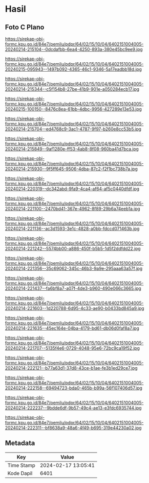 # Hasil

## Foto C Plano

https://sirekap-obj-formc.kpu.go.id/84e7/pemilu/pdpr/64/02/15/10/04/6402151004005-20240214-215104--0dcdafbb-6ea4-4250-893a-380e45bc9ee9.jpg

https://sirekap-obj-formc.kpu.go.id/84e7/pemilu/pdpr/64/02/15/10/04/6402151004005-20240215-095943--1497b092-4365-46c1-9346-5a17eadbb18d.jpg

https://sirekap-obj-formc.kpu.go.id/84e7/pemilu/pdpr/64/02/15/10/04/6402151004005-20240214-215344--c5f154b8-27be-41b9-901e-a050284ecb17.jpg

https://sirekap-obj-formc.kpu.go.id/84e7/pemilu/pdpr/64/02/15/10/04/6402151004005-20240215-100150--8476c8ea-61bb-4dbc-9956-427289e13e53.jpg

https://sirekap-obj-formc.kpu.go.id/84e7/pemilu/pdpr/64/02/15/10/04/6402151004005-20240214-215704--ed4768c9-3ac1-4787-9f97-b260e8cc53b5.jpg

https://sirekap-obj-formc.kpu.go.id/84e7/pemilu/pdpr/64/02/15/10/04/6402151004005-20240214-215849--9af1280e-ff53-4ab8-8f08-960ba41d7bca.jpg

https://sirekap-obj-formc.kpu.go.id/84e7/pemilu/pdpr/64/02/15/10/04/6402151004005-20240214-215930--9f5ff645-9506-4dba-87c2-f2f1bc738b7a.jpg

https://sirekap-obj-formc.kpu.go.id/84e7/pemilu/pdpr/64/02/15/10/04/6402151004005-20240214-220319--dc342abd-9fa9-4ca4-af64-af5c0440dfdf.jpg

https://sirekap-obj-formc.kpu.go.id/84e7/pemilu/pdpr/64/02/15/10/04/6402151004005-20240214-221100--2470bd41-367e-4962-8f89-29b6a74eeb1a.jpg

https://sirekap-obj-formc.kpu.go.id/84e7/pemilu/pdpr/64/02/15/10/04/6402151004005-20240214-221136--ac3d1593-3e1c-4828-a0bb-fdccd071463b.jpg

https://sirekap-obj-formc.kpu.go.id/84e7/pemilu/pdpr/64/02/15/10/04/6402151004005-20240214-221242--5574bb00-a886-450f-b5b5-1d5f2ddfdd22.jpg

https://sirekap-obj-formc.kpu.go.id/84e7/pemilu/pdpr/64/02/15/10/04/6402151004005-20240214-221356--35c69062-345c-46b3-9a9e-295aaa63a57f.jpg

https://sirekap-obj-formc.kpu.go.id/84e7/pemilu/pdpr/64/02/15/10/04/6402151004005-20240214-221437--fa6bf8a7-a07f-4de3-b960-490e066c3665.jpg

https://sirekap-obj-formc.kpu.go.id/84e7/pemilu/pdpr/64/02/15/10/04/6402151004005-20240214-221603--1d220788-6d95-4c33-ae90-b0433bd845a9.jpg

https://sirekap-obj-formc.kpu.go.id/84e7/pemilu/pdpr/64/02/15/10/04/6402151004005-20240214-221635--45ec164e-04ba-4179-bd61-db06d0faf8a7.jpg

https://sirekap-obj-formc.kpu.go.id/84e7/pemilu/pdpr/64/02/15/10/04/6402151004005-20240214-221707--5135f4e6-0729-4048-95e6-72bc9ca19f52.jpg

https://sirekap-obj-formc.kpu.go.id/84e7/pemilu/pdpr/64/02/15/10/04/6402151004005-20240214-222121--b77a63d1-37d8-43ce-b1ae-fe3b1ed29ce7.jpg

https://sirekap-obj-formc.kpu.go.id/84e7/pemilu/pdpr/64/02/15/10/04/6402151004005-20240214-222158--69494723-bda0-465b-b99a-56f107406d57.jpg

https://sirekap-obj-formc.kpu.go.id/84e7/pemilu/pdpr/64/02/15/10/04/6402151004005-20240214-222237--9bdde6df-9b57-49c4-ae13-e3fdc6935744.jpg

https://sirekap-obj-formc.kpu.go.id/84e7/pemilu/pdpr/64/02/15/10/04/6402151004005-20240214-222311--bf8638a9-48a6-4f49-b695-319e44230a02.jpg


## Metadata

| Key        | Value               |
| ---------- | ------------------- |
| Time Stamp | 2024-02-17 13:05:41 |
| Kode Dapil | 6401                |



